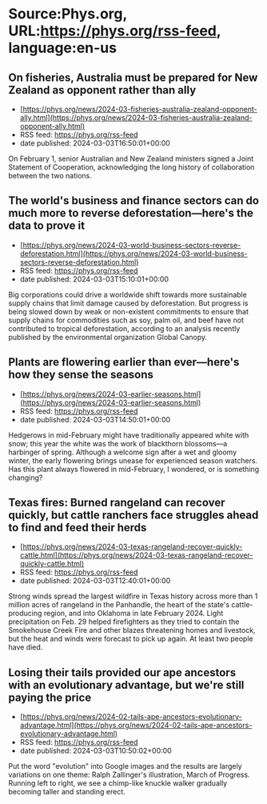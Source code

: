 # Source:Phys.org, URL:https://phys.org/rss-feed, language:en-us

## On fisheries, Australia must be prepared for New Zealand as opponent rather than ally
 - [https://phys.org/news/2024-03-fisheries-australia-zealand-opponent-ally.html](https://phys.org/news/2024-03-fisheries-australia-zealand-opponent-ally.html)
 - RSS feed: https://phys.org/rss-feed
 - date published: 2024-03-03T16:50:01+00:00

On February 1, senior Australian and New Zealand ministers signed a Joint Statement of Cooperation, acknowledging the long history of collaboration between the two nations.

## The world's business and finance sectors can do much more to reverse deforestation—here's the data to prove it
 - [https://phys.org/news/2024-03-world-business-sectors-reverse-deforestation.html](https://phys.org/news/2024-03-world-business-sectors-reverse-deforestation.html)
 - RSS feed: https://phys.org/rss-feed
 - date published: 2024-03-03T15:10:01+00:00

Big corporations could drive a worldwide shift towards more sustainable supply chains that limit damage caused by deforestation. But progress is being slowed down by weak or non-existent commitments to ensure that supply chains for commodities such as soy, palm oil, and beef have not contributed to tropical deforestation, according to an analysis recently published by the environmental organization Global Canopy.

## Plants are flowering earlier than ever—here's how they sense the seasons
 - [https://phys.org/news/2024-03-earlier-seasons.html](https://phys.org/news/2024-03-earlier-seasons.html)
 - RSS feed: https://phys.org/rss-feed
 - date published: 2024-03-03T14:50:01+00:00

Hedgerows in mid-February might have traditionally appeared white with snow; this year the white was the work of blackthorn blossoms—a harbinger of spring. Although a welcome sign after a wet and gloomy winter, the early flowering brings unease for experienced season watchers. Has this plant always flowered in mid-February, I wondered, or is something changing?

## Texas fires: Burned rangeland can recover quickly, but cattle ranchers face struggles ahead to find and feed their herds
 - [https://phys.org/news/2024-03-texas-rangeland-recover-quickly-cattle.html](https://phys.org/news/2024-03-texas-rangeland-recover-quickly-cattle.html)
 - RSS feed: https://phys.org/rss-feed
 - date published: 2024-03-03T12:40:01+00:00

Strong winds spread the largest wildfire in Texas history across more than 1 million acres of rangeland in the Panhandle, the heart of the state's cattle-producing region, and into Oklahoma in late February 2024. Light precipitation on Feb. 29 helped firefighters as they tried to contain the Smokehouse Creek Fire and other blazes threatening homes and livestock, but the heat and winds were forecast to pick up again. At least two people have died.

## Losing their tails provided our ape ancestors with an evolutionary advantage, but we're still paying the price
 - [https://phys.org/news/2024-02-tails-ape-ancestors-evolutionary-advantage.html](https://phys.org/news/2024-02-tails-ape-ancestors-evolutionary-advantage.html)
 - RSS feed: https://phys.org/rss-feed
 - date published: 2024-03-03T10:50:02+00:00

Put the word "evolution" into Google images and the results are largely variations on one theme: Ralph Zallinger's illustration, March of Progress. Running left to right, we see a chimp-like knuckle walker gradually becoming taller and standing erect.

